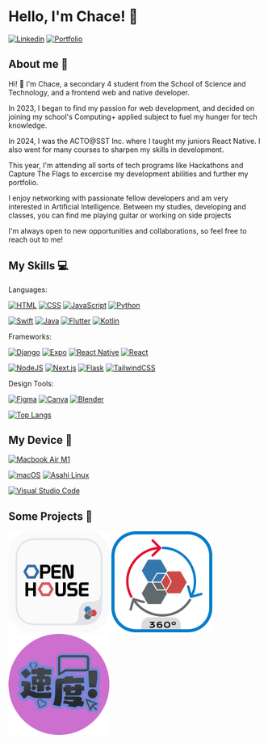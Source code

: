 # Hello, I'm Chace! 🫶
<a href="https://www.linkedin.com/in/chace-tan-ba72162ba/"><img alt="Linkedin" src="https://custom-icon-badges.demolab.com/badge/Lets connect!-0A66C2?logo=linkedin-white&logoColor=fff"></a>
<a href="https://chacesportfolio.vercel.app/"><img alt="Portfolio" src="https://img.shields.io/badge/My Portfolio-%23000000.svg?logo=vercel&logoColor=white"></a>


## About me 🤗

Hi! 👋 I'm Chace, a secondary 4 student from the School of Science and Technology, and a frontend web and native developer.

In 2023, I began to find my passion for web development, and decided on joining my school's Computing+ applied subject to fuel my hunger for tech knowledge.

In 2024, I was the ACTO@SST Inc. where I taught my juniors React Native. I also went for many courses to sharpen my skills in development.

This year, I'm attending all sorts of tech programs like Hackathons and Capture The Flags to excercise my development abilities and further my portfolio.

I enjoy networking with passionate fellow developers and am very interested in Artificial Intelligence. Between my studies, developing and classes, you can find me playing guitar or working on side projects

I'm always open to new opportunities and collaborations, so feel free to reach out to me! 
## My Skills 💻
Languages: 
<p>
    <a href="https://en.wikipedia.org/wiki/HTML"><img alt="HTML" src="https://img.shields.io/badge/HTML%20-%23E34F26.svg?logo=html5&logoColor=white"></a>
    <a href="https://en.wikipedia.org/wiki/CSS"><img alt="CSS" src="https://img.shields.io/badge/CSS%20-%231572B6.svg?logo=css3&logoColor=white"></a>
    <a href="https://en.wikipedia.org/wiki/JavaScript"><img alt="JavaScript" src="https://img.shields.io/badge/JavaScript%20-%23F7DF1E.svg?logo=javascript&logoColor=black"></a>
    <a href="https://en.wikipedia.org/wiki/Python_(programming_language)"><img alt="Python" src="https://img.shields.io/badge/Python%20-%2314354C.svg?logo=python&logoColor=white"></a>
    
[![Swift](https://img.shields.io/badge/Swift-F54A2A?logo=swift&logoColor=white)](#)
[![Java](https://img.shields.io/badge/Java-%23ED8B00.svg?logo=openjdk&logoColor=white)](#)
[![Flutter](https://img.shields.io/badge/Flutter-02569B?logo=flutter&logoColor=fff)](#)
[![Kotlin](https://img.shields.io/badge/Kotlin-%237F52FF.svg?logo=kotlin&logoColor=white)](#)


Frameworks: 

[![Django](https://img.shields.io/badge/Django-%23092E20.svg?logo=django&logoColor=white)](#)
[![Expo](https://img.shields.io/badge/Expo-000020?logo=expo&logoColor=fff)](#)
[![React Native](https://img.shields.io/badge/React_Native-%2320232a.svg?logo=react&logoColor=%2361DAFB)](#)
[![React](https://img.shields.io/badge/React-%2320232a.svg?logo=react&logoColor=%2361DAFB)](#)

[![NodeJS](https://img.shields.io/badge/Node.js-6DA55F?logo=node.js&logoColor=white)](#)
[![Next.js](https://img.shields.io/badge/Next.js-black?logo=next.js&logoColor=white)](#)
[![Flask](https://img.shields.io/badge/Flask-000?logo=flask&logoColor=fff)](#)
[![TailwindCSS](https://img.shields.io/badge/Tailwind%20CSS-%2338B2AC.svg?logo=tailwind-css&logoColor=white)](#)

Design Tools: 

[![Figma](https://img.shields.io/badge/Figma-F24E1E?logo=figma&logoColor=white)](#)
[![Canva](https://img.shields.io/badge/Canva-%2300C4CC.svg?&logo=Canva&logoColor=white)](#)
[![Blender](https://img.shields.io/badge/Blender-%23F5792A.svg?logo=blender&logoColor=white)](#)


[![Top Langs](https://github-readme-stats.vercel.app/api/top-langs/?username=AceIsDumb&layout=pie)](https://github.com/anuraghazra/github-readme-stats)

## My Device 🐧
<p>
    <a href="#"><img alt="Macbook Air M1" src="https://img.shields.io/badge/Apple-MacBook_Air_2020-999999?style=for-the-badge&logo=apple&logoColor=white"></a>
</p>

[![macOS](https://img.shields.io/badge/macOS-000000?logo=apple&logoColor=F0F0F0)](#)  [![Asahi Linux](https://img.shields.io/badge/Asahi%20Linux-A61200?logo=asahilinux&logoColor=fff)](#)

[![Visual Studio Code](https://custom-icon-badges.demolab.com/badge/Visual%20Studio%20Code-0078d7.svg?logo=vsc&logoColor=white)](#)

## Some Projects 📁
<a href="https://github.com/sst-inc/openhouseapp2024"><img alt="SST Open House app" src="Open house.png" width="200"></a>
<a href="https://github.com/tedydevmac/virtualtour"><img alt="SST Virtual Tour" src="Virtual tour.png" width="200"></a>
<a href="https://github.com/AceIsDumb/sokudo"><img alt="Sokudo!" src="Sokudo.png" width="200"></a>
